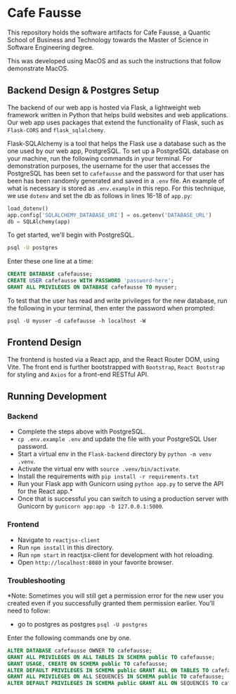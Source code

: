 # Cafe Fausse

This repository holds the software artifacts for Cafe Fausse, a Quantic School of Business and Technology towards the Master of Science in Software Engineering degree.

This was developed using MacOS and as such the instructions that follow demonstrate MacOS.

## Backend Design & Postgres Setup

The backend of our web app is hosted via Flask, a lightweight web framework written in Python that helps build websites and web applications. Our web app uses packages that extend the functionality of Flask, such as `Flask-CORS` and `flask_sqlalchemy`.

Flask-SQLAlchemy is a tool that helps the Flask use a database such as the one used by our web app, PostgreSQL. To set up a PostgreSQL database on your machine, run the following commands in your terminal. For demonstration purposes, the username for the user that accesses the PostgreSQL has been set to `cafefausse` and the password for that user has been has been randomly generated and saved in a `.env` file. An example of what is necessary is stored as `.env.example` in this repo. For this technique, we use `dotenv` and set the db as follows in lines 16-18 of `app.py`:

```python
load_dotenv()
app.config['SQLALCHEMY_DATABASE_URI'] = os.getenv('DATABASE_URL')
db = SQLAlchemy(app)
```

To get started, we'll begin with PostgreSQL.

```bash
psql -U postgres
```

Enter these one line at a time:

```SQL
CREATE DATABASE cafefausse;
CREATE USER cafefausse WITH PASSWORD 'password-here';
GRANT ALL PRIVILEGES ON DATABASE cafefausse TO myuser;
```

To test that the user has read and write privileges for the new database, run the following in your terminal, then enter the password when prompted:

`psql -U myuser -d cafefausse -h localhost -W`

## Frontend Design

The frontend is hosted via a React app, and the React Router DOM, using Vite. The front end is further
bootstrapped with `Bootstrap`, `React Bootstrap` for styling and `Axios` for a front-end RESTful API.

## Running Development

### Backend

- Complete the steps above with PostgreSQL.
- `cp .env.example .env` and update the file with your PostgreSQL User password.
- Start a virtual env in the `Flask-backend` directory by `python -m venv .venv`.
- Activate the virtual env with `source .venv/bin/activate`.
- Install the requirements with `pip install -r requirements.txt`
- Run your Flask app with Gunicorn using `python app.py` to serve the API for the React app.*
- Once that is successful you can switch to using a production server with Gunicorn by `gunicorn app:app -b 127.0.0.1:5000`.

### Frontend

- Navigate to `reactjsx-client`
- Run `npm install` in this directory.
- Run `npm start` in reactjsx-client for development with hot reloading.
- Open `http://localhost:8080` in your favorite browser.

### Troubleshooting

*Note: Sometimes you will still get a permission error for the new user you created even if you successfully granted them permission earlier. You'll need to follow:

- go to postgres as postgres `psql -U postgres`

Enter the following commands one by one.

```SQL
ALTER DATABASE cafefausse OWNER TO cafefausse;
GRANT ALL PRIVILEGES ON ALL TABLES IN SCHEMA public TO cafefausse;
GRANT USAGE, CREATE ON SCHEMA public TO cafefausse;
ALTER DEFAULT PRIVILEGES IN SCHEMA public GRANT ALL ON TABLES TO cafefausse;
GRANT ALL PRIVILEGES ON ALL SEQUENCES IN SCHEMA public TO cafefausse;
ALTER DEFAULT PRIVILEGES IN SCHEMA public GRANT ALL ON SEQUENCES TO cafefausse;
```
